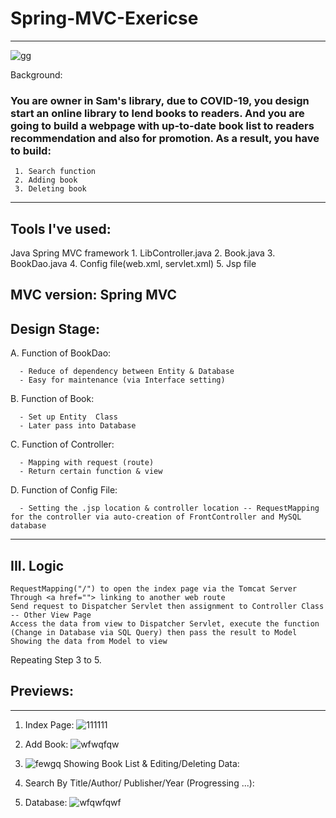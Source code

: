 # Spring-MVC-Exericse

-------------------------------------------------------------------------------------------
![gg](https://user-images.githubusercontent.com/79691025/149938094-e4ee60dc-79c4-45e7-89db-3dbec0ceca10.PNG)

Background:

### You are owner in Sam's library, due to COVID-19, you design start an online library to lend books to readers. And you are going to build a webpage with up-to-date book list to readers recommendation and also for promotion. As a result, you have to build:
     1. Search function
     2. Adding book
     3. Deleting book
     
     
---------------------------------------------------------------------------------------------
## Tools I've used:

Java Spring MVC framework
    1. LibController.java
    2. Book.java
    3. BookDao.java
    4. Config file(web.xml, servlet.xml)
    5. Jsp file

MVC version: Spring MVC
-------------------------------------------------------------------------------------------

## Design Stage:
A. Function of BookDao:

      - Reduce of dependency between Entity & Database 
      - Easy for maintenance (via Interface setting)

B. Function of  Book:

      - Set up Entity  Class 
      - Later pass into Database 

C. Function of Controller:

      - Mapping with request (route)
      - Return certain function & view

D. Function of Config File:

      - Setting the .jsp location & controller location -- RequestMapping for the controller via auto-creation of FrontController and MySQL database
        
-------------------------------------------------------------------------------------------

## III. Logic

    RequestMapping("/") to open the index page via the Tomcat Server
    Through <a href=""> linking to another web route 
    Send request to Dispatcher Servlet then assignment to Controller Class -- Other View Page
    Access the data from view to Dispatcher Servlet, execute the function (Change in Database via SQL Query) then pass the result to Model
    Showing the data from Model to view

Repeating Step 3 to 5.

## Previews:
--------------------------------------------------------------------------------------------

1. Index Page:
![111111](https://user-images.githubusercontent.com/79691025/149938373-8a50401d-6684-4427-baf8-d2b8ca2d5074.PNG)

2. Add Book:
![wfwqfqw](https://user-images.githubusercontent.com/79691025/149938387-48f61247-f7db-4be7-9440-3dd53e9b1fd7.PNG)

3. ![fewgq](https://user-images.githubusercontent.com/79691025/149938396-d15739f9-cd9d-4dbd-b202-7510352af464.PNG)
Showing Book List   &  Editing/Deleting Data:

4. Search By Title/Author/ Publisher/Year (Progressing ...): 

5. Database:
![wfqwfqwf](https://user-images.githubusercontent.com/79691025/149938430-71ce3d04-d4e1-4d76-9205-6a5c20b35321.PNG)


